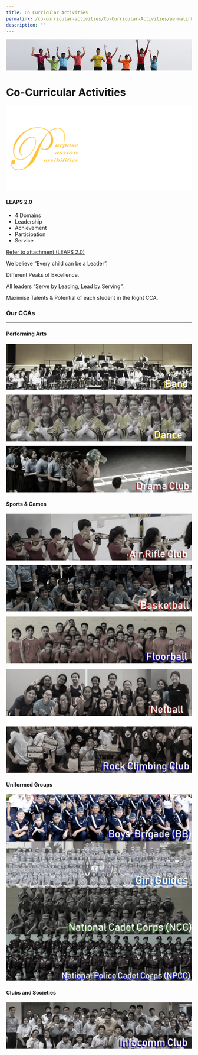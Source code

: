 ```yaml
---
title: Co Curricular Activities
permalink: /co-curricular-activities/Co-Curricular-Activities/permalink/
description: ""
---
```

![](/images/Banner.jpg)

Co-Curricular Activities
========================

![](/images/CCA1.png)

#### LEAPS 2.0

*   4 Domains
*   Leadership
*   Achievement
*   Participation
*   Service


[Refer to attachment (LEAPS 2.0)](/files/leaps%202%200.pdf)


We believe “Every child can be a Leader”.

Different Peaks of Excellence.

All leaders “Serve by Leading, Lead by Serving”.

Maximise Talents & Potential of each student in the Right CCA.


### Our CCAs
--------

#### [Performing Arts](/co-curricular-activities/Performing-Arts/Performing-Arts/permalink/)

![](/images/Performingarts.png)

#### Sports & Games

![](/images/Sportsandgames.png)

![](/images/Sports.png)

#### Uniformed Groups

![](/images/UG.png)

#### Clubs and Societies

![](/images/Clubs.png)